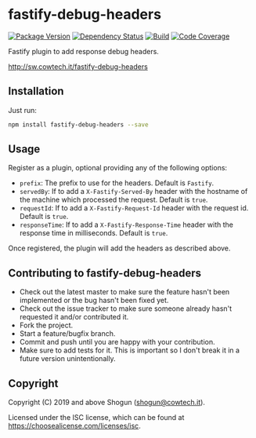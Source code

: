 # fastify-debug-headers

[![Package Version](https://img.shields.io/npm/v/fastify-debug-headers.svg)](https://npm.im/fastify-debug-headers)
[![Dependency Status](https://img.shields.io/david/ShogunPanda/fastify-debug-headers)](https://david-dm.org/ShogunPanda/fastify-debug-headers)
[![Build](https://github.com/ShogunPanda/fastify-debug-headers/workflows/CI/badge.svg)](https://github.com/ShogunPanda/fastify-debug-headers/actions?query=workflow%3ACI)
[![Code Coverage](https://img.shields.io/codecov/c/gh/ShogunPanda/fastify-debug-headers?token=d0ae1643f35c4c4f9714a357f796d05d)](https://codecov.io/gh/ShogunPanda/fastify-debug-headers)

Fastify plugin to add response debug headers.

http://sw.cowtech.it/fastify-debug-headers

## Installation

Just run:

```bash
npm install fastify-debug-headers --save
```

## Usage

Register as a plugin, optional providing any of the following options:

- `prefix`: The prefix to use for the headers. Default is `Fastify`.
- `servedBy`: If to add a `X-Fastify-Served-By` header with the hostname of the machine which processed the request. Default is `true`.
- `requestId`: If to add a `X-Fastify-Request-Id` header with the request id. Default is `true`.
- `responseTime`: If to add a `X-Fastify-Response-Time` header with the response time in milliseconds. Default is `true`.

Once registered, the plugin will add the headers as described above.

## Contributing to fastify-debug-headers

- Check out the latest master to make sure the feature hasn't been implemented or the bug hasn't been fixed yet.
- Check out the issue tracker to make sure someone already hasn't requested it and/or contributed it.
- Fork the project.
- Start a feature/bugfix branch.
- Commit and push until you are happy with your contribution.
- Make sure to add tests for it. This is important so I don't break it in a future version unintentionally.

## Copyright

Copyright (C) 2019 and above Shogun (shogun@cowtech.it).

Licensed under the ISC license, which can be found at https://choosealicense.com/licenses/isc.
